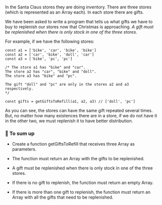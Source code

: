 In the Santa Claus stores they are doing inventory. There are three stores (which is represented as an Array each). In each store there are gifts.

We have been asked to write a program that tells us what gifts we have to buy to replenish our stores now that Christmas is approaching. *A gift must be replenished when there is only stock in one of the three stores*.

For example, if we have the following stores:

```
const a1 = ['bike', 'car', 'bike', 'bike']
const a2 = ['car', 'bike', 'doll', 'car']
const a3 = ['bike', 'pc', 'pc']

/* The store a1 has "bike" and "car".
The store a2 has "car", "bike" and "doll".
The store a3 has "bike" and "pc".

The gift "doll" and "pc" are only in the stores a2 and a3 respectively.
*/

const gifts = getGiftsToRefill(a1, a2, a3) // ['doll', 'pc']
```

As you can see, the stores can have the same gift repeated several times. But, no matter how many existences there are in a store, if we do not have it in the other two, we must replenish it to have better distribution.

### 📝 To sum up
- Create a function getGiftsToRefill that receives three Array as parameters.

- The function must return an Array with the gifts to be replenished.

- A gift must be replenished when there is only stock in one of the three stores.

- If there is no gift to replenish, the function must return an empty Array.

- If there is more than one gift to replenish, the function must return an Array with all the gifts that need to be replenished.